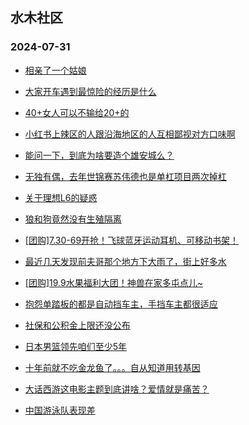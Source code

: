 ## 水木社区 
### 2024-07-31

+ [相亲了一个姑娘](https://www.newsmth.net/nForum/article/Love/6304549)

+ [大家开车遇到最惊险的经历是什么](https://www.newsmth.net/nForum/article/AutoWorld/1944883025)

+ [40+女人可以不输给20+的](https://www.newsmth.net/nForum/article/FamilyLife/1766796261)

+ [小红书上辣区的人跟沿海地区的人互相鄙视对方口味啊](https://www.newsmth.net/nForum/article/Food/1717132)

+ [能问一下，到底为啥要造个雄安城么？](https://www.newsmth.net/nForum/article/OurEstate/3047100)

+ [无独有偶，去年世锦赛苏伟德也是单杠项目两次掉杠](https://www.newsmth.net/nForum/article/Olympic/1550828)

+ [关于理想L6的疑惑](https://www.newsmth.net/nForum/article/GreenAuto/1638597)

+ [狼和狗竟然没有生殖隔离](https://www.newsmth.net/nForum/article/Emprise/389419)

+ [[团购]7.30-69开抢！飞球蓝牙运动耳机、可移动书架！](https://www.newsmth.net/nForum/article/ADAgent_TG/1323897)

+ [最近几天发现前夫哥那个地方下大雨了，街上好多水](https://www.newsmth.net/nForum/article/MyFamily/273061)

+ [[团购]19.9水果福利大团！神兽在家多屯点儿~](https://www.newsmth.net/nForum/article/ADAgent_TG/1323950)

+ [抱怨单踏板的都是自动挡车主，手挡车主都很适应](https://www.newsmth.net/nForum/article/GreenAuto/1229660)

+ [社保和公积金上限还没公布](https://www.newsmth.net/nForum/article/WorkingLife/122356)

+ [日本男篮领先咱们至少5年](https://www.newsmth.net/nForum/article/BasketballForum/4931204)

+ [十年前就不吃金龙鱼了。。。自从知道用转基因](https://www.newsmth.net/nForum/article/Food/1716916)

+ [大话西游这电影主题到底讲啥？爱情就是痛苦？](https://www.newsmth.net/nForum/article/Movielife/13239)

+ [中国游泳队表现差](https://www.newsmth.net/nForum/article/Olympic/1553179)

